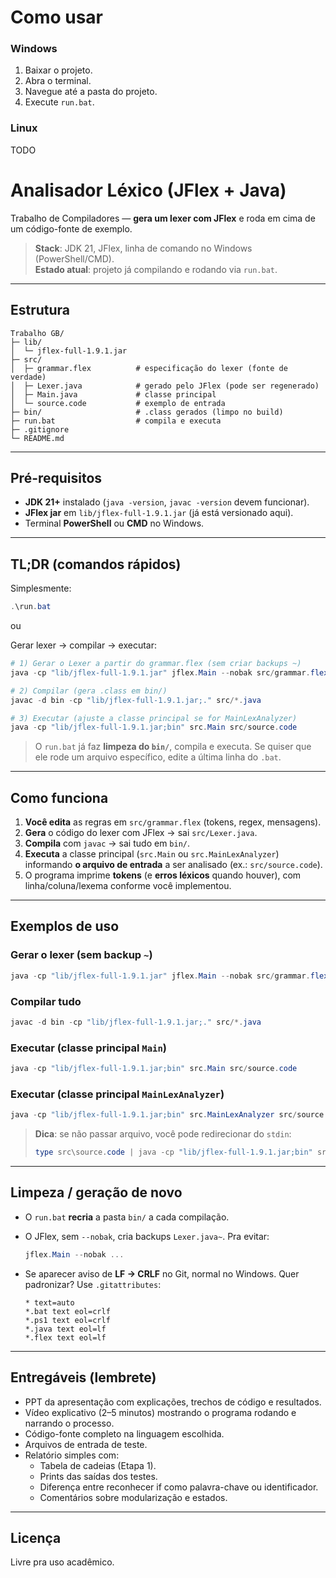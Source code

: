 # Como usar

### Windows
1. Baixar o projeto.
1. Abra o terminal.
1. Navegue até a pasta do projeto.
1. Execute `run.bat`.

### Linux
TODO

# Analisador Léxico (JFlex + Java)

Trabalho de Compiladores — **gera um lexer com JFlex** e roda em cima de um código-fonte de exemplo.

> **Stack**: JDK 21, JFlex, linha de comando no Windows (PowerShell/CMD).  
> **Estado atual**: projeto já compilando e rodando via `run.bat`.  

---

## Estrutura

```
Trabalho GB/
├─ lib/
│  └─ jflex-full-1.9.1.jar
├─ src/
│  ├─ grammar.flex          # especificação do lexer (fonte de verdade)
│  ├─ Lexer.java            # gerado pelo JFlex (pode ser regenerado)
│  ├─ Main.java             # classe principal
│  └─ source.code           # exemplo de entrada
├─ bin/                     # .class gerados (limpo no build)
├─ run.bat                  # compila e executa
├─ .gitignore
└─ README.md
```

---

## Pré-requisitos

* **JDK 21+** instalado (`java -version`, `javac -version` devem funcionar).
* **JFlex jar** em `lib/jflex-full-1.9.1.jar` (já está versionado aqui).
* Terminal **PowerShell** ou **CMD** no Windows.

---

## TL;DR (comandos rápidos)

Simplesmente:

```powershell
.\run.bat
```
ou 

Gerar lexer → compilar → executar:

```powershell
# 1) Gerar o Lexer a partir do grammar.flex (sem criar backups ~)
java -cp "lib/jflex-full-1.9.1.jar" jflex.Main --nobak src/grammar.flex

# 2) Compilar (gera .class em bin/)
javac -d bin -cp "lib/jflex-full-1.9.1.jar;." src/*.java

# 3) Executar (ajuste a classe principal se for MainLexAnalyzer)
java -cp "lib/jflex-full-1.9.1.jar;bin" src.Main src/source.code
```

> O `run.bat` já faz **limpeza do `bin/`**, compila e executa. Se quiser que ele rode um arquivo específico, edite a última linha do `.bat`.

---

## Como funciona

1. **Você edita** as regras em `src/grammar.flex` (tokens, regex, mensagens).
2. **Gera** o código do lexer com JFlex → sai `src/Lexer.java`.
3. **Compila** com `javac` → sai tudo em `bin/`.
4. **Executa** a classe principal (`src.Main` ou `src.MainLexAnalyzer`) informando **o arquivo de entrada** a ser analisado (ex.: `src/source.code`).
5. O programa imprime **tokens** (e **erros léxicos** quando houver), com linha/coluna/lexema conforme você implementou.

---

## Exemplos de uso

### Gerar o lexer (sem backup `~`)

```powershell
java -cp "lib/jflex-full-1.9.1.jar" jflex.Main --nobak src/grammar.flex
```

### Compilar tudo

```powershell
javac -d bin -cp "lib/jflex-full-1.9.1.jar;." src/*.java
```

### Executar (classe principal `Main`)

```powershell
java -cp "lib/jflex-full-1.9.1.jar;bin" src.Main src/source.code
```

### Executar (classe principal `MainLexAnalyzer`)

```powershell
java -cp "lib/jflex-full-1.9.1.jar;bin" src.MainLexAnalyzer src/source.code
```

> **Dica**: se não passar arquivo, você pode redirecionar do `stdin`:
>
> ```powershell
> type src\source.code | java -cp "lib/jflex-full-1.9.1.jar;bin" src.Main
> ```

---

## Limpeza / geração de novo

* O `run.bat` **recria** a pasta `bin/` a cada compilação.
* O JFlex, sem `--nobak`, cria backups `Lexer.java~`. Pra evitar:

  ```powershell
  jflex.Main --nobak ...
  ```
* Se aparecer aviso de **LF → CRLF** no Git, normal no Windows. Quer padronizar? Use `.gitattributes`:

  ```
  * text=auto
  *.bat text eol=crlf
  *.ps1 text eol=crlf
  *.java text eol=lf
  *.flex text eol=lf
  ```

---

## Entregáveis (lembrete)

* PPT da apresentação com explicações, trechos de código e resultados.
* Vídeo explicativo (2–5 minutos) mostrando o programa rodando e narrando o processo.
* Código-fonte completo na linguagem escolhida.
* Arquivos de entrada de teste.
* Relatório simples com:
  * Tabela de cadeias (Etapa 1).
  * Prints das saídas dos testes.
  * Diferença entre reconhecer if como palavra-chave ou identificador.
  * Comentários sobre modularização e estados.

---

## Licença

Livre pra uso acadêmico.
